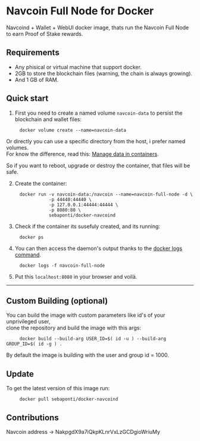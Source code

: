 Navcoin Full Node for Docker
============================

Navcoind + Wallet + WebUI docker image, thats run the Navcoin Full Node to earn Proof of Stake rewards.

Requirements
------------

* Any phisical or virtual machine that support docker.
* 2GB to store the blockchain files (warning, the chain is always growing).
* And 1 GB of RAM.

Quick start
-----------

1. First you need to create a named volume `navcoin-data` to persist the blockchain and wallet files:
```
     docker volume create --name=navcoin-data
```
Or directly you can use a specific directory from the host, i prefer named volumes.  
For know the difference, read this: [Manage data in containers](https://docs.docker.com/engine/tutorials/dockervolumes/).

So if you want to reboot, upgrade or destroy the container, that files will be safe.


2. Create the container:
```
     docker run -v navcoin-data:/navcoin --name=navcoin-full-node -d \
                -p 44440:44440 \
                -p 127.0.0.1:44444:44444 \
                -p 8080:80 \
                sebaponti/docker-navcoind
```
3. Check if the container its susefuly created, and its running:
```
     docker ps
```
4. You can then access the daemon's output thanks to the [docker logs command](https://docs.docker.com/reference/commandline/cli/#logs).
```
     docker logs -f navcoin-full-node
```
5. Put this `localhost:8080` in your browser and voilà.

---

Custom Building (optional)
--------------------------

You can build the image with custom parameters like id's of your unprivileged user,  
clone the repository and build the image with this args:
```
     docker build --build-arg USER_ID=$( id -u ) --build-arg GROUP_ID=$( id -g ) .
```
By default the image is building with the user and group id = 1000.


Update
------

To get the latest version of this image run:
```
     docker pull sebaponti/docker-navcoind
```

Contributions
-------------

Navcoin address -> NakpgdX9a7iQkpKLnrVxLzGCDgioWriuMy